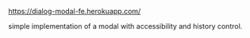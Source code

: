 https://dialog-modal-fe.herokuapp.com/

simple implementation of a modal with accessibility and history control.
